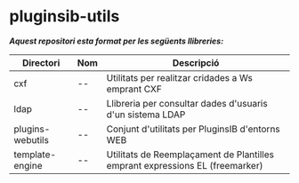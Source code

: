 # pluginsib-utils

***Aquest repositori esta format per les següents llibreries:***

Directori | Nom | Descripció
------------ | ------------- | -------------
cxf | -- | Utilitats per realitzar cridades a Ws emprant CXF
ldap | -- | Llibreria per consultar dades d'usuaris d'un sistema LDAP
plugins-webutils | -- | Conjunt d'utilitats per PluginsIB d'entorns WEB
template-engine | -- | Utilitats de Reemplaçament de Plantilles emprant expressions EL (freemarker)
